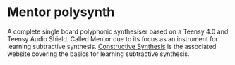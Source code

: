 # Mentor polysynth

A complete single board polyphonic synthesiser based on a Teensy 4.0 and Teensy Audio Shield. Called Mentor due to its focus as an instrument for learning subtractive synthesis. <a href="http://thewessens.net/synthbook/#constructive-synthesis">Constructive Synthesis</a> is the associated website covering the basics for learning subtractive synthesis.
